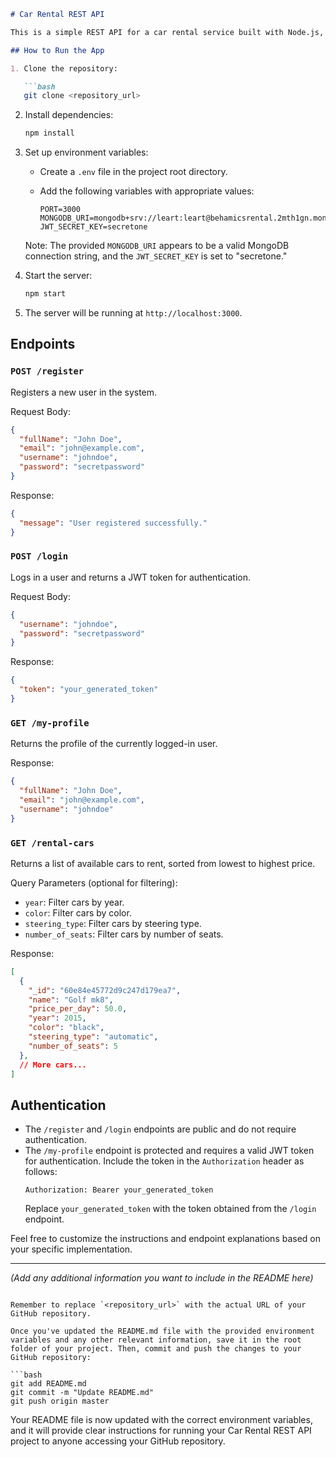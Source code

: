 

```markdown
# Car Rental REST API

This is a simple REST API for a car rental service built with Node.js, Express.js, and MongoDB.

## How to Run the App

1. Clone the repository:

   ```bash
   git clone <repository_url>
   ```

2. Install dependencies:

   ```bash
   npm install
   ```

3. Set up environment variables:

   - Create a `.env` file in the project root directory.
   - Add the following variables with appropriate values:

     ```
     PORT=3000
     MONGODB_URI=mongodb+srv://leart:leart@behamicsrental.2mth1gn.mongodb.net/
     JWT_SECRET_KEY=secretone
     ```

   Note: The provided `MONGODB_URI` appears to be a valid MongoDB connection string, and the `JWT_SECRET_KEY` is set to "secretone."

4. Start the server:

   ```bash
   npm start
   ```

5. The server will be running at `http://localhost:3000`.

## Endpoints

### `POST /register`

Registers a new user in the system.

Request Body:
```json
{
  "fullName": "John Doe",
  "email": "john@example.com",
  "username": "johndoe",
  "password": "secretpassword"
}
```

Response:
```json
{
  "message": "User registered successfully."
}
```

### `POST /login`

Logs in a user and returns a JWT token for authentication.

Request Body:
```json
{
  "username": "johndoe",
  "password": "secretpassword"
}
```

Response:
```json
{
  "token": "your_generated_token"
}
```

### `GET /my-profile`

Returns the profile of the currently logged-in user.

Response:
```json
{
  "fullName": "John Doe",
  "email": "john@example.com",
  "username": "johndoe"
}
```

### `GET /rental-cars`

Returns a list of available cars to rent, sorted from lowest to highest price.

Query Parameters (optional for filtering):
- `year`: Filter cars by year.
- `color`: Filter cars by color.
- `steering_type`: Filter cars by steering type.
- `number_of_seats`: Filter cars by number of seats.

Response:
```json
[
  {
    "_id": "60e84e45772d9c247d179ea7",
    "name": "Golf mk8",
    "price_per_day": 50.0,
    "year": 2015,
    "color": "black",
    "steering_type": "automatic",
    "number_of_seats": 5
  },
  // More cars...
]
```

## Authentication

- The `/register` and `/login` endpoints are public and do not require authentication.
- The `/my-profile` endpoint is protected and requires a valid JWT token for authentication. Include the token in the `Authorization` header as follows:
  ```
  Authorization: Bearer your_generated_token
  ```
  Replace `your_generated_token` with the token obtained from the `/login` endpoint.

Feel free to customize the instructions and endpoint explanations based on your specific implementation.

---
*(Add any additional information you want to include in the README here)*
```

Remember to replace `<repository_url>` with the actual URL of your GitHub repository.

Once you've updated the README.md file with the provided environment variables and any other relevant information, save it in the root folder of your project. Then, commit and push the changes to your GitHub repository:

```bash
git add README.md
git commit -m "Update README.md"
git push origin master
```

Your README file is now updated with the correct environment variables, and it will provide clear instructions for running your Car Rental REST API project to anyone accessing your GitHub repository.